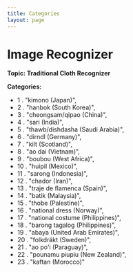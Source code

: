 ```yaml
---
title: Categories
layout: page
---
```


# Image Recognizer 
**Topic: Traditional Cloth Recognizer**

**Categories:**

-	1	.	   "kimono (Japan)",
-	2	.	    "hanbok (South Korea)",
-	3	.	    "cheongsam/qipao (China)",
-	4	.	    "sari (India)",
-	5	.	    "thawb/dishdasha (Saudi Arabia)",
-	6	.	    "dirndl (Germany)",
-	7	.	    "kilt (Scotland)",
-	8	.	    "ao dai (Vietnam)",
-	9	.	    "boubou (West Africa)",
-	10	.	    "huipil (Mexico)",
-	11	.	    "sarong (Indonesia)",
-	12	.	    "chador (Iran)",
-	13	.	    "traje de flamenca (Spain)",
-	14	.	    "batik (Malaysia)",
-	15	.	    "thobe (Palestine)",
-	16	.	    "national dress (Norway)",
-	17	.	    "national costume (Philippines)",
-	18	.	    "barong tagalog (Philippines)",
-	19	.	    "abaya (United Arab Emirates)",
-	20	.	    "folkdräkt (Sweden)",
-	21	.	    "ao po'i (Paraguay)",
-	22	.	    "pounamu piupiu (New Zealand)",
-	23	.	    "kaftan (Morocco)"